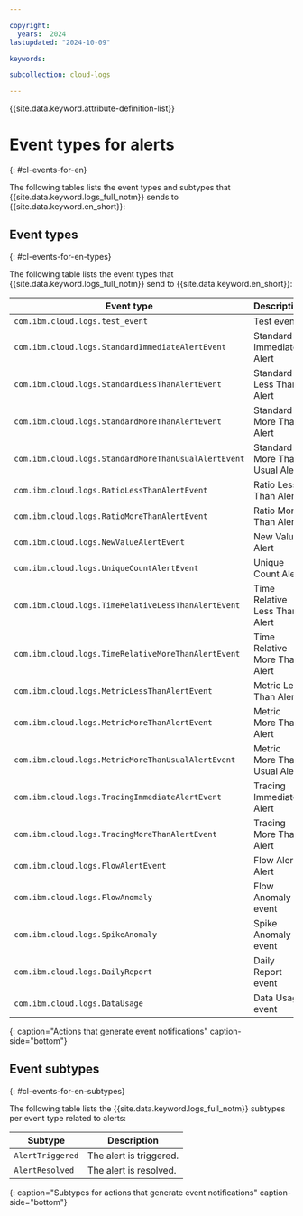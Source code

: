 ```yaml
---

copyright:
  years:  2024
lastupdated: "2024-10-09"

keywords:

subcollection: cloud-logs

---
```


{{site.data.keyword.attribute-definition-list}}

# Event types for alerts
{: #cl-events-for-en}


The following tables lists the event types and subtypes that {{site.data.keyword.logs_full_notm}} sends to {{site.data.keyword.en_short}}:

## Event types
{: #cl-events-for-en-types}

The following table lists the event types that {{site.data.keyword.logs_full_notm}} send to {{site.data.keyword.en_short}}:

| Event type                                  | Description |
|------------------------------------------|---------|
| `com.ibm.cloud.logs.test_event`  | Test event. |
| `com.ibm.cloud.logs.StandardImmediateAlertEvent` | Standard Immediate Alert |
| `com.ibm.cloud.logs.StandardLessThanAlertEvent` | Standard Less Than Alert |
| `com.ibm.cloud.logs.StandardMoreThanAlertEvent` | Standard More Than Alert |
| `com.ibm.cloud.logs.StandardMoreThanUsualAlertEvent` | Standard More Than Usual Alert |
| `com.ibm.cloud.logs.RatioLessThanAlertEvent` | Ratio Less Than Alert |
| `com.ibm.cloud.logs.RatioMoreThanAlertEvent` | Ratio More Than Alert |
| `com.ibm.cloud.logs.NewValueAlertEvent` | New Value Alert |
| `com.ibm.cloud.logs.UniqueCountAlertEvent` | Unique Count Alert |
| `com.ibm.cloud.logs.TimeRelativeLessThanAlertEvent` | Time Relative Less Than Alert |
| `com.ibm.cloud.logs.TimeRelativeMoreThanAlertEvent` | Time Relative More Than Alert |
| `com.ibm.cloud.logs.MetricLessThanAlertEvent` | Metric Less Than Alert |
| `com.ibm.cloud.logs.MetricMoreThanAlertEvent` | Metric More Than Alert |
| `com.ibm.cloud.logs.MetricMoreThanUsualAlertEvent` | Metric More Than Usual Alert |
| `com.ibm.cloud.logs.TracingImmediateAlertEvent` | Tracing Immediate Alert |
| `com.ibm.cloud.logs.TracingMoreThanAlertEvent` | Tracing More Than Alert |
| `com.ibm.cloud.logs.FlowAlertEvent` | Flow Alert Alert |
| `com.ibm.cloud.logs.FlowAnomaly` | Flow Anomaly event|
| `com.ibm.cloud.logs.SpikeAnomaly` | Spike Anomaly event |
| `com.ibm.cloud.logs.DailyReport` | Daily Report event|
| `com.ibm.cloud.logs.DataUsage` | Data Usage event |
{: caption="Actions that generate event notifications" caption-side="bottom"}

## Event subtypes
{: #cl-events-for-en-subtypes}

The following table lists the {{site.data.keyword.logs_full_notm}} subtypes per event type related to alerts:

|Subtype                      | Description |
|-----------------------------|---------|
| `AlertTriggered`  | The alert is triggered. |
| `AlertResolved` | The alert is resolved. |
{: caption="Subtypes for actions that generate event notifications" caption-side="bottom"}
